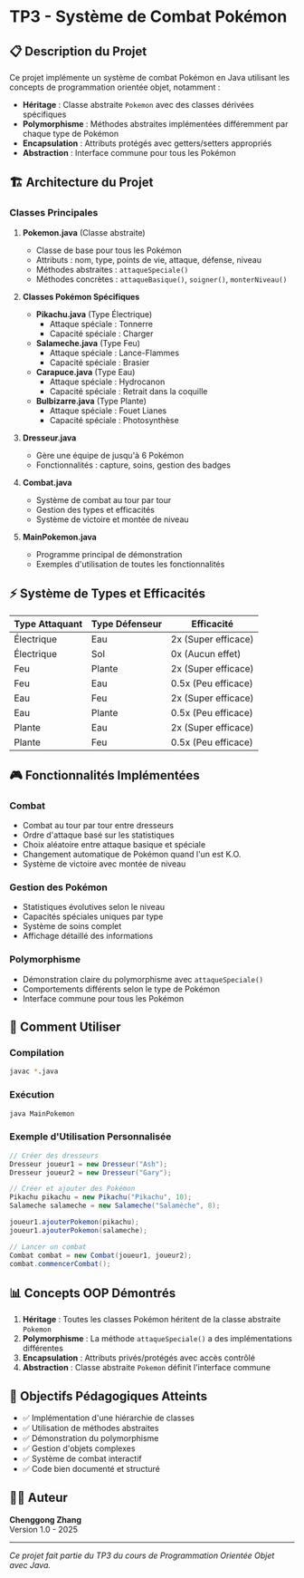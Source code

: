 # TP3 - Système de Combat Pokémon

## 📋 Description du Projet

Ce projet implémente un système de combat Pokémon en Java utilisant les concepts de programmation orientée objet, notamment :
- **Héritage** : Classe abstraite `Pokemon` avec des classes dérivées spécifiques
- **Polymorphisme** : Méthodes abstraites implémentées différemment par chaque type de Pokémon
- **Encapsulation** : Attributs protégés avec getters/setters appropriés
- **Abstraction** : Interface commune pour tous les Pokémon

## 🏗️ Architecture du Projet

### Classes Principales

1. **Pokemon.java** (Classe abstraite)
   - Classe de base pour tous les Pokémon
   - Attributs : nom, type, points de vie, attaque, défense, niveau
   - Méthodes abstraites : `attaqueSpeciale()`
   - Méthodes concrètes : `attaqueBasique()`, `soigner()`, `monterNiveau()`

2. **Classes Pokémon Spécifiques**
   - **Pikachu.java** (Type Électrique)
     - Attaque spéciale : Tonnerre
     - Capacité spéciale : Charger
   - **Salameche.java** (Type Feu)
     - Attaque spéciale : Lance-Flammes
     - Capacité spéciale : Brasier
   - **Carapuce.java** (Type Eau)
     - Attaque spéciale : Hydrocanon
     - Capacité spéciale : Retrait dans la coquille
   - **Bulbizarre.java** (Type Plante)
     - Attaque spéciale : Fouet Lianes
     - Capacité spéciale : Photosynthèse

3. **Dresseur.java**
   - Gère une équipe de jusqu'à 6 Pokémon
   - Fonctionnalités : capture, soins, gestion des badges

4. **Combat.java**
   - Système de combat au tour par tour
   - Gestion des types et efficacités
   - Système de victoire et montée de niveau

5. **MainPokemon.java**
   - Programme principal de démonstration
   - Exemples d'utilisation de toutes les fonctionnalités

## ⚡ Système de Types et Efficacités

| Type Attaquant | Type Défenseur | Efficacité |
|----------------|----------------|------------|
| Électrique     | Eau           | 2x (Super efficace) |
| Électrique     | Sol           | 0x (Aucun effet) |
| Feu           | Plante        | 2x (Super efficace) |
| Feu           | Eau           | 0.5x (Peu efficace) |
| Eau           | Feu           | 2x (Super efficace) |
| Eau           | Plante        | 0.5x (Peu efficace) |
| Plante        | Eau           | 2x (Super efficace) |
| Plante        | Feu           | 0.5x (Peu efficace) |

## 🎮 Fonctionnalités Implémentées

### Combat
- Combat au tour par tour entre dresseurs
- Ordre d'attaque basé sur les statistiques
- Choix aléatoire entre attaque basique et spéciale
- Changement automatique de Pokémon quand l'un est K.O.
- Système de victoire avec montée de niveau

### Gestion des Pokémon
- Statistiques évolutives selon le niveau
- Capacités spéciales uniques par type
- Système de soins complet
- Affichage détaillé des informations

### Polymorphisme
- Démonstration claire du polymorphisme avec `attaqueSpeciale()`
- Comportements différents selon le type de Pokémon
- Interface commune pour tous les Pokémon

## 🚀 Comment Utiliser

### Compilation
```bash
javac *.java
```

### Exécution
```bash
java MainPokemon
```

### Exemple d'Utilisation Personnalisée
```java
// Créer des dresseurs
Dresseur joueur1 = new Dresseur("Ash");
Dresseur joueur2 = new Dresseur("Gary");

// Créer et ajouter des Pokémon
Pikachu pikachu = new Pikachu("Pikachu", 10);
Salameche salameche = new Salameche("Salamèche", 8);

joueur1.ajouterPokemon(pikachu);
joueur1.ajouterPokemon(salameche);

// Lancer un combat
Combat combat = new Combat(joueur1, joueur2);
combat.commencerCombat();
```

## 📊 Concepts OOP Démontrés

1. **Héritage** : Toutes les classes Pokémon héritent de la classe abstraite `Pokemon`
2. **Polymorphisme** : La méthode `attaqueSpeciale()` a des implémentations différentes
3. **Encapsulation** : Attributs privés/protégés avec accès contrôlé
4. **Abstraction** : Classe abstraite `Pokemon` définit l'interface commune

## 🎯 Objectifs Pédagogiques Atteints

- ✅ Implémentation d'une hiérarchie de classes
- ✅ Utilisation de méthodes abstraites
- ✅ Démonstration du polymorphisme
- ✅ Gestion d'objets complexes
- ✅ Système de combat interactif
- ✅ Code bien documenté et structuré

## 👨‍💻 Auteur

**Chenggong Zhang**  
Version 1.0 - 2025

---

*Ce projet fait partie du TP3 du cours de Programmation Orientée Objet avec Java.*
